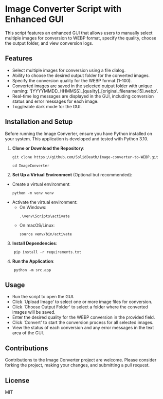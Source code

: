 # Image Converter Script with Enhanced GUI

This script features an enhanced GUI that allows users to manually select multiple images for conversion to WEBP format, specify the quality, choose the output folder, and view conversion logs.

## Features

-   Select multiple images for conversion using a file dialog.
-   Ability to choose the desired output folder for the converted images.
-   Specify the conversion quality for the WEBP format (1-100).
-   Converted images are saved in the selected output folder with unique naming: '[YYYYMMDD_HHMMSS]\_[quality]\_[original_filename:15].webp'.
-   Real-time log messages are displayed in the GUI, including conversion status and error messages for each image.
-   Toggleable dark mode for the GUI.

## Installation and Setup

Before running the Image Converter, ensure you have Python installed on your system. This application is developed and tested with Python 3.10.

1. **Clone or Download the Repository**:

    ```
    git clone https://github.com/SolidDeath/Image-converter-to-WEBP.git
    ```

    ```
    cd ImageConverter
    ```

2. **Set Up a Virtual Environment** (Optional but recommended):

-   Create a virtual environment:
    ```
    python -m venv venv
    ```
-   Activate the virtual environment:
    -   On Windows:
        ```
        .\venv\Scripts\activate
        ```
    -   On macOS/Linux:
        ```
        source venv/bin/activate
        ```

3. **Install Dependencies**:

```
    pip install -r requirements.txt
```

4. **Run the Application**:

```
    python -m src.app
```

## Usage

-   Run the script to open the GUI.
-   Click 'Upload Image' to select one or more image files for conversion.
-   Click 'Choose Output Folder' to select a folder where the converted images will be saved.
-   Enter the desired quality for the WEBP conversion in the provided field.
-   Click 'Convert' to start the conversion process for all selected images.
-   View the status of each conversion and any error messages in the text area of the GUI.

## Contributions

Contributions to the Image Converter project are welcome. Please consider forking the project, making your changes, and submitting a pull request.

## License

MIT
